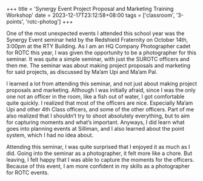 +++
title = 'Synergy Event Project Proposal and Marketing Training Workshop'
date = 2023-12-17T23:12:58+08:00
tags = ['classroom', '3-points', 'rotc-photog']
+++

One of the most unexpected events I attended this school year was the Synergy Event seminar held by the Redshield Fraternity on October 14th, 3:00pm at the RTY Building. As I am an HQ Company Photographer cadet for ROTC this year, I was given the opportunity to be a photographer for this seminar. It was quite a simple seminar, with just the SUROTC officers and then me. The seminar was about making project proposals and marketing for said projects, as discussed by Ma’am Upi and Ma’am Pal.

I learned a lot from attending this seminar, and not just about making project proposals and marketing. Although I was initially afraid, since I was the only one not an officer in the room, like a fish out of water, I got comfortable quite quickly. I realized that most of the officers are nice. Especially Ma’am Upi and other 4th Class officers, and some of the other officers. Part of me also realized that I shouldn’t try to shoot absolutely everything, but to aim for capturing moments and what’s important. Anyways, I did learn what goes into planning events at Silliman, and I also learned about the point system, which I had no idea about.

Attending this seminar, I was quite surprised that I enjoyed it as much as I did. Going into the seminar as a photographer, it felt more like a chore. But leaving, I felt happy that I was able to capture the moments for the officers. Because of this event, I am more confident in my skills as a photographer for ROTC events.
